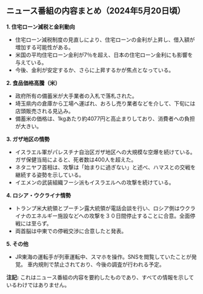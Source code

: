 ## ニュース番組の内容まとめ（2024年5月20日頃）

**1. 住宅ローン減税と金利動向**

*   住宅ローン減税制度の見直しにより、住宅ローンの金利が上昇し、借入額が増加する可能性がある。
*   米国の平均住宅ローン金利が7％を超え、日本の住宅ローン金利にも影響を与えている。
*   今後、金利が安定するか、さらに上昇するかが焦点となっている。

**2. 食品価格高騰（米）**

*   政府所有の備蓄米が大手業者の入札で落札された。
*   埼玉県内の倉庫から工場へ運ばれ、おろし売り業者などを介して、下旬には店頭販売される見込み。
*   備蓄米の価格は、1kgあたり約4077円と高止まりしており、消費者への負担が大きい。

**3. ガザ地区の情勢**

*   イスラエル軍がパレスチナ自治区ガザ地区への大規模な空爆を続けている。 ガザ保健当局によると、死者数は400人を超えた。
*   ネタニヤフ首相は、攻撃は「始まりに過ぎない」と述べ、ハマスとの交戦を継続する姿勢を示している。
*   イエメンの武装組織フーシ派もイスラエルへの攻撃を続けている。

**4. ロシア・ウクライナ情勢**

*   トランプ米大統領とプーチン露大統領が電話会談を行い、ロシア側はウクライナのエネルギー施設などへの攻撃を３０日間停止することに合意。全面停戦には至らず。
*   両首脳は中東での停戦交渉に合意したと発表。

**5. その他**

*   JR東海の運転手が列車運転中、スマホを操作。SNSを閲覧していたことが発覚。 車内規則で禁止されており、今後の調査が行われる予定。



**注記:** これはニュース番組の内容を要約したものであり、すべての情報を示しているわけではありません。